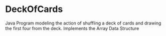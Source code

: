 # DeckOfCards
Java Program modeling the action of shuffling a deck of cards and drawing the first four from the deck. Implements the Array Data Structure
